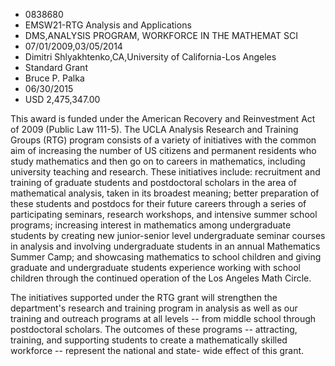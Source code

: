 
* 0838680
* EMSW21-RTG Analysis and Applications
* DMS,ANALYSIS PROGRAM, WORKFORCE IN THE MATHEMAT SCI
* 07/01/2009,03/05/2014
* Dimitri Shlyakhtenko,CA,University of California-Los Angeles
* Standard Grant
* Bruce P. Palka
* 06/30/2015
* USD 2,475,347.00

This award is funded under the American Recovery and Reinvestment Act of 2009
(Public Law 111-5). The UCLA Analysis Research and Training Groups (RTG) program
consists of a variety of initiatives with the common aim of increasing the
number of US citizens and permanent residents who study mathematics and then go
on to careers in mathematics, including university teaching and research. These
initiatives include: recruitment and training of graduate students and
postdoctoral scholars in the area of mathematical analysis, taken in its
broadest meaning; better preparation of these students and postdocs for their
future careers through a series of participating seminars, research workshops,
and intensive summer school programs; increasing interest in mathematics among
undergraduate students by creating new junior-senior level undergraduate seminar
courses in analysis and involving undergraduate students in an annual
Mathematics Summer Camp; and showcasing mathematics to school children and
giving graduate and undergraduate students experience working with school
children through the continued operation of the Los Angeles Math Circle.

The initiatives supported under the RTG grant will strengthen the department's
research and training program in analysis as well as our training and outreach
programs at all levels -- from middle school through postdoctoral scholars. The
outcomes of these programs -- attracting, training, and supporting students to
create a mathematically skilled workforce -- represent the national and state-
wide effect of this grant.
